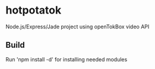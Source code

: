 hotpotatok
==========

Node.js/Express/Jade project using openTokBox video API

Build
-----
Run 'npm install -d' for installing needed modules


